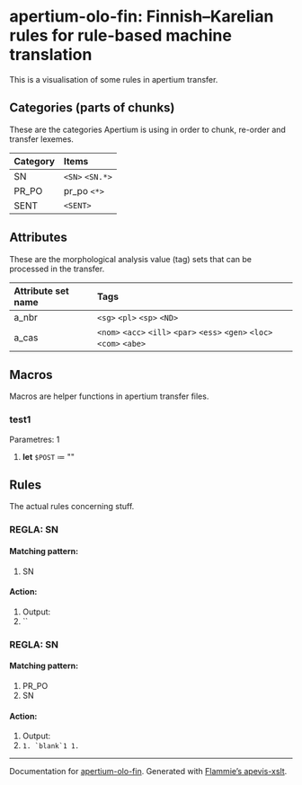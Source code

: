 
# apertium-olo-fin: Finnish–Karelian rules for rule-based machine translation

This is a visualisation of some rules in apertium transfer.


## Categories (parts of chunks)
   
These are the categories Apertium is using in order to chunk, re-order and
transfer lexemes.
    
| Category | Items |
|:---------|:------|
| SN |  `<SN>`  `<SN.*>`  |
| PR_PO | pr_po `<*>`  |
| SENT |  `<SENT>`  |

    
## Attributes

These are the morphological analysis value (tag) sets that can be processed in
the transfer.

| Attribute set name | Tags |
|:-------------------|:-----|
| a_nbr | `<sg>` `<pl>` `<sp>` `<ND>`  |
| a_cas | `<nom>` `<acc>` `<ill>` `<par>` `<ess>` `<gen>` `<loc>` `<com>` `<abe>`  |

    
## Macros

Macros are helper functions in apertium transfer files.



### test1

Parametres: 1

1. **let** `$POST` ≔ ""

## Rules
    
The actual rules concerning stuff.



### REGLA: SN
    
#### Matching pattern:
    

1. SN

#### Action:
    

1. Output: 
  1. ``
    

### REGLA: SN
    
#### Matching pattern:
    

1. PR_PO
1. SN

#### Action:
    

1. Output: 
  1. ``
    1. `blank`1
    1. ``
    

- - -

Documentation for [apertium-olo-fin](//github.com/apertium/apertium-olo-fin/).
Generated with [Flammie’s apevis-xslt](https://github.com/flammie/apevis-xslt).
  